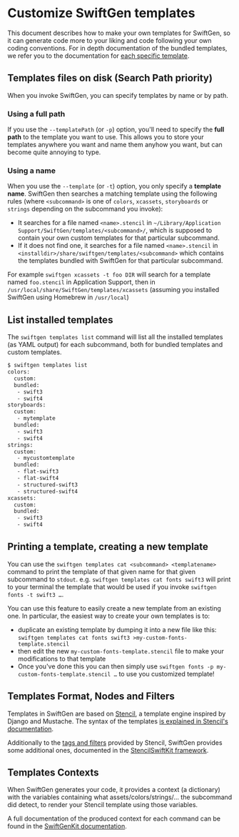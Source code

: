 # Customize SwiftGen templates

This document describes how to make your own templates for SwiftGen, so it can generate code more to your liking and code following your own coding conventions. For in depth documentation of the bundled templates, we refer you to the documentation for [each specific template](https://github.com/SwiftGen/templates/tree/master/Documentation).

## Templates files on disk (Search Path priority)

When you invoke SwiftGen, you can specify templates by name or by path.

### Using a full path

If you use the `--templatePath` (or `-p`) option, you'll need to specify the **full path** to the template you want to use. This allows you to store your templates anywhere you want and name them anyhow you want, but can become quite annoying to type.

### Using a name

When you use the `--template` (or `-t`) option, you only specify a **template name**. SwiftGen then searches a matching template using the following rules (where `<subcommand>` is one of `colors`, `xcassets`, `storyboards` or `strings` depending on the subcommand you invoke):

* It searches for a file named `<name>.stencil` in `~/Library/Application Support/SwiftGen/templates/<subcommand>/`, which is supposed to contain your own custom templates for that particular subcommand.
* If it does not find one, it searches for a file named `<name>.stencil` in `<installdir>/share/swiftgen/templates/<subcommand>` which contains the templates bundled with SwiftGen for that particular subcommand.

For example `swiftgen xcassets -t foo DIR` will search for a template named `foo.stencil` in Application Support, then in `/usr/local/share/SwiftGen/templates/xcassets` (assuming you installed SwiftGen using Homebrew in `/usr/local`)

## List installed templates

The `swiftgen templates list` command will list all the installed templates (as YAML output) for each subcommand, both for bundled templates and custom templates.

```bash
$ swiftgen templates list
colors:
  custom:
  bundled:
   - swift3
   - swift4
storyboards:
  custom:
   - mytemplate
  bundled:
   - swift3
   - swift4
strings:
  custom:
   - mycustomtemplate
  bundled:
   - flat-swift3
   - flat-swift4
   - structured-swift3
   - structured-swift4
xcassets:
  custom:
  bundled:
   - swift3
   - swift4
```

## Printing a template, creating a new template

You can use the `swiftgen templates cat <subcommand> <templatename>` command to print the template of that given name for that given subcommand to `stdout`. e.g. `swiftgen templates cat fonts swift3` will print to your terminal the template that would be used if you invoke `swiftgen fonts -t swift3 …`.

You can use this feature to easily create a new template from an existing one.
In particular, the easiest way to create your own templates is to:

* duplicate an existing template by dumping it into a new file like this: `swiftgen templates cat fonts swift3 >my-custom-fonts-template.stencil`
* then edit the new `my-custom-fonts-template.stencil` file to make your modifications to that template
* Once you've done this you can then simply use `swiftgen fonts -p my-custom-fonts-template.stencil …` to use you customized template!

## Templates Format, Nodes and Filters

Templates in SwiftGen are based on [Stencil](https://stencil.fuller.li/), a template engine inspired by Django and Mustache. The syntax of the templates [is explained in Stencil's documentation](https://stencil.fuller.li/en/latest/templates.html).

Additionally to the [tags and filters](https://stencil.fuller.li/en/latest/builtins.html) provided by Stencil, SwiftGen provides some additional ones, documented in the [StencilSwiftKit framework](https://github.com/SwiftGen/StencilSwiftKit).

## Templates Contexts

When SwiftGen generates your code, it provides a context (a dictionary) with the variables containing what assets/colors/strings/… the subcommand did detect, to render your Stencil template using those variables.

A full documentation of the produced context for each command can be found in the [SwiftGenKit documentation](https://github.com/SwiftGen/SwiftGen/blob/master/Documentation/SwiftGenKit%20Contexts/).

